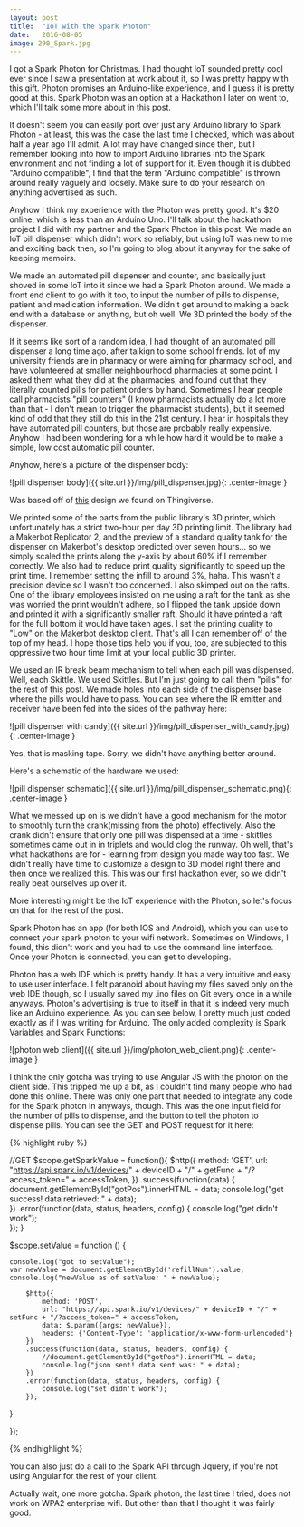 ```yaml
---
layout: post
title:  "IoT with the Spark Photon"
date:   2016-08-05
image: 290_Spark.jpg 
---
```


I got a Spark Photon for Christmas. I had thought IoT sounded pretty cool ever since I saw a presentation at work about it, so I was pretty happy with this gift. Photon promises an Arduino-like experience, and I guess it is pretty good at this. Spark Photon was an option at a Hackathon I later on went to, which I'll talk some more about in this post.

It doesn't seem you can easily port over just any Arduino library to Spark Photon - at least, this was the case the last time I checked, which was about half a year ago I'll admit. A lot may have changed since then, but I remember looking into how to import Arduino libraries into the Spark environment and not finding a lot of support for it. Even though it is dubbed "Arduino compatible", I find that the term "Arduino compatible" is thrown around really vaguely and loosely. Make sure to do your research on anything advertised as such.

Anyhow I think my experience with the Photon was pretty good. It's $20 online, which is less than an Arduino Uno. I'll talk about the hackathon project I did with my partner and the Spark Photon in this post. We made an IoT pill dispenser which didn't work so reliably, but using IoT was new to me and exciting back then, so I'm going to blog about it anyway for the sake of keeping memoirs.

We made an automated pill dispenser and counter, and basically just shoved in some IoT into it since we had a Spark Photon around. We made a front end client to go with it too, to input the number of pills to dispense, patient and medication information. We didn't get around to making a back end with a database or anything, but oh well. We 3D printed the body of the dispenser.

If it seems like sort of a random idea, I had thought of an automated pill dispenser a long time ago, after talkign to some school friends. lot of my university friends are in pharmacy or were aiming for pharmacy school, and have volunteered at smaller neighbourhood pharmacies at some point. I asked them what they did at the pharmacies, and found out that they literally counted pills for patient orders by hand. Sometimes I hear people call pharmacists "pill counters" (I know pharmacists actually do a lot more than that - I don't mean to trigger the pharmacist students), but it seemed kind of odd that they still do this in the 21st century. I hear in hospitals they have automated pill counters, but those are probably really expensive. Anyhow I had been wondering for a while how hard it would be to make a simple, low cost automatic pill counter.

Anyhow, here's a picture of the dispenser body:

![pill dispenser body]({{ site.url }}/img/pill_dispenser.jpg){: .center-image }

Was based off of [this][candy-dispenser] design we found on Thingiverse.

We printed some of the parts from the public library's 3D printer, which unfortunately has a strict two-hour per day 3D printing limit. The library had a Makerbot Replicator 2, and the preview of a standard quality tank for the dispenser on Makerbot's desktop predicted over seven hours... so we simply scaled the prints along the y-axis by about 60% if I remember correctly. We also had to reduce print quality significantly to speed up the print time. I remember setting the infill to around 3%, haha. This wasn't a precision device so I wasn't too concerned. I also skimped out on the rafts. One of the library employees insisted on me using a raft for the tank as she was worried the print wouldn't adhere, so I flipped the tank upside down and printed it with a significantly smaller raft. Should it have printed a raft for the full bottom it would have taken ages. I set the printing quality to "Low" on the Makerbot desktop client. That's all I can remember off of the top of my head. I hope those tips help you if you, too, are subjected to this oppressive two hour time limit at your local public 3D printer.

We used an IR break beam mechanism to tell when each pill was dispensed. Well, each Skittle. We used Skittles. But I'm just going to call them "pills" for the rest of this post. We made holes into each side of the dispenser base where the pills would have to pass. You can see where the IR emitter and receiver have been fed into the sides of the pathway here:

![pill dispenser with candy]({{ site.url }}/img/pill_dispenser_with_candy.jpg){: .center-image }

Yes, that is masking tape. Sorry, we didn't have anything better around.

Here's a schematic of the hardware we used:

![pill dispenser schematic]({{ site.url }}/img/pill_dispenser_schematic.png){: .center-image }

What we messed up on is we didn't have a good mechanism for the motor to smoothly turn the crank(missing from the photo) effectively. Also the crank didn't ensure that only one pill was dispensed at a time - skittles sometimes came out in in triplets and would clog the runway. Oh well, that's what hackathons are for - learning from design you made way too fast. We didn't really have time to customize a design to 3D model right there and then once we realized this. This was our first hackathon ever, so we didn't really beat ourselves up over it. 

More interesting might be the IoT experience with the Photon, so let's focus on that for the rest of the post. 

Spark Photon has an app (for both IOS and Android), which you can use to connect your spark photon to your wifi network. Sometimes on Windows, I found, this didn't work and you had to use the command line interface. Once your Photon is connected, you can get to developing. 

Photon has a web IDE which is pretty handy. It has a very intuitive and easy to use user interface. I felt paranoid about having my files saved only on the web IDE though, so I usually saved my .ino files on Git every once in a while anyways. Photon's advertising is true to itself in that it is indeed very much like an Arduino experience. As you can see below, I pretty much just coded exactly as if I was writing for Arduino. The only added complexity is Spark Variables and Spark Functions:

![photon web client]({{ site.url }}/img/photon_web_client.png){: .center-image }

I think the only gotcha was trying to use Angular JS with the photon on the client side. This tripped me up a bit, as I couldn't find many people who had done this online. There was only one part that needed to integrate any code for the Spark photon in anyways, though. This was the one input field for the number of pills to dispense, and the button to tell the photon to dispense pills. You can see the GET and POST request for it here:

{% highlight ruby %}

//GET 
$scope.getSparkValue = function(){
        $http({
            method: 'GET',
            url: "https://api.spark.io/v1/devices/" + deviceID + "/" + getFunc + "/?access_token=" + accessToken,
        })
        .success(function(data) {   
                document.getElementById("gotPos").innerHTML = data;
                console.log("get success! data retrieved: " + data);         
        })
        .error(function(data, status, headers, config) {
            console.log("get didn't work");         
        });
}


$scope.setValue = function () {

    console.log("got to setValue");
    var newValue = document.getElementById('refillNum').value;
    console.log("newValue as of setValue: " + newValue);

        $http({
            method: 'POST',
            url: "https://api.spark.io/v1/devices/" + deviceID + "/" + setFunc + "/?access_token=" + accessToken,
            data: $.param({args: newValue}),
            headers: {'Content-Type': 'application/x-www-form-urlencoded'}
        })
        .success(function(data, status, headers, config) {    
            //document.getElementById("gotPos").innerHTML = data;
            console.log("json sent! data sent was: " + data);
        })
        .error(function(data, status, headers, config) {
            console.log("set didn't work");
        });
}

});

{% endhighlight %}


You can also just do a call to the Spark API through Jquery, if you're not using Angular for the rest of your client.

Actually wait, one more gotcha. Spark photon, the last time I tried, does not work on WPA2 enterprise wifi. But other than that I thought it was fairly good.



[candy-dispenser]:      http://www.thingiverse.com/thing:1011711

